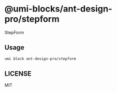 # @umi-blocks/ant-design-pro/stepform

StepForm

## Usage

```sh
umi block ant-design-pro/stepform
```

## LICENSE

MIT
